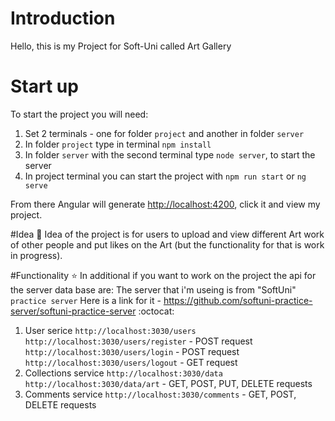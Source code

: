 # Introduction
Hello, this is my Project for Soft-Uni called Art Gallery
# Start up
To start the project you will need:

1. Set 2 terminals - one for folder `project` and another in folder `server`
2. In folder `project` type in terminal `npm install`
3. In folder `server` with the second terminal type `node server`, to start the server
4. In project terminal you can start the project with `npm run start` or `ng serve`
   
From there Angular will generate <http://localhost:4200>, click it and view my project.

#Idea :art:
   Idea of the project is for users to upload and view different Art work of other people
and put likes on the Art (but the functionality for that is work in progress).

#Functionality :star:
In additional if you want to work on the project the api for the server data base are:
The server that i'm useing is from "SoftUni" `practice server` 
Here is a link for it - https://github.com/softuni-practice-server/softuni-practice-server :octocat:

1. User serice `http://localhost:3030/users`
   <br>`http://localhost:3030/users/register` - POST request
   <br>`http://localhost:3030/users/login` - POST request
   <br>`http://localhost:3030/users/logout` - GET request
3. Collections service `http://localhost:3030/data`
   <br>`http://localhost:3030/data/art` - GET, POST, PUT, DELETE requests
5. Comments service `http://localhost:3030/comments` - GET, POST, DELETE requests
